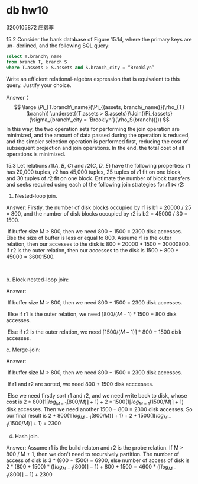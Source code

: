 # db hw10

3200105872 庄毅非



15.2 Consider the bank database of Figure 15.14, where the primary keys are un- derlined, and the following SQL query:

```sql
select T.branch\_name
from branch T, branch S
where T.assets > S.assets and S.branch_city = “Brooklyn”
```
Write an efficient relational-algebra expression that is equivalent to this query. Justify your choice.

Answer：
$$
\large
\Pi_{T.branch\_name}(\Pi_{(assets, branch\_name)}(\rho_{T}(branch)) \underset{(T.assets > S.assets)}\Join(\Pi_{assets}(\sigma_{branch\_city = 'Brooklyn'}(\rho_S(branch)))))
$$
In this way, the two operation sets for performing the join operation are minimized, and the amount of data passed during the operation is reduced, and the simpler selection operation is performed first, reducing the cost of subsequent projection and join operations. In the end, the total cost of all operations is minimized.



15.3 Let relations *r*1(*A*, *B*, *C*) and *r*2(*C*, *D*, *E*) have the following properties: *r*1 has 20,000 tuples, *r*2 has 45,000 tuples, 25 tuples of *r*1 fit on one block, and 30 tuples of *r*2 fit on one block. Estimate the number of block transfers and seeks required using each of the following join strategies for *r*1 ⋈ *r*2:

1. Nested-loop join.

Answer: Firstly, the number of disk blocks occupied by r1 is b1 = 20000 / 25 = 800, and the number of disk blocks occupied by r2 is b2 = 45000 / 30 = 1500. 

​	If buffer size M > 800, then we need 800 + 1500 = 2300 disk accesses.	Else the size of buffer is less or equal to 800. Assume r1 is the outer relation, then our accesses to the disk is 800 + 20000 * 1500 = 30000800. If r2 is the outer relation, then our accesses to the disk is 1500 + 800 * 45000 = 36001500.

​	

b. Block nested-loop join:

Answer: 

​	If buffer size M > 800, then we need 800 + 1500 = 2300 disk accesses.

​	Else if r1 is the outer relation, we need $\lceil 800 / (M  - 1)$ * 1500 + 800 disk accesses.

​	Else if r2 is the outer relation, we need $\lceil 1500 / (M  - 1) \rceil$ * 800 + 1500 disk accesses. 



c. Merge-join:

Answer: 

​	If buffer size M > 800, then we need 800 + 1500 = 2300 disk accesses.

​	If r1 and r2 are sorted, we need 800 + 1500 disk acccesses.

​	Else we need firstly sort r1 and r2, and we need write back to disk, whose cost is  $2 * 800(1⌈log_{M−1}(800/M)⌉ + 1) + 2 * 1500(1⌈log_{M−1}(1500/M)⌉ + 1)$ disk accesses. Then we need another 1500 + 800 = 2300 disk accesses. So our final result is $2 * 800(1⌈log_{M−1}(800/M)⌉ + 1) + 2 * 1500(1⌈log_{M−1}(1500/M)⌉ + 1) + 2300$ 

4. Hash join.

Answer: Assume r1 is the build relaton and r2 is the probe relation. If M > 800 / M + 1, then we don't need to recursively partition. The number of access of disk is 3 * (800 + 1500) = 6900, else number of access of disk is $2 * (800 + 1500) * (\lceil log_{M - 1} (800) \rceil - 1) + 800 + 1500 = 4600 * (\lceil log_{M - 1} (800) \rceil - 1) + 2300$
